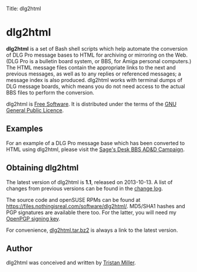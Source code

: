 Title: dlg2html

# dlg2html

**dlg2html** is a set of Bash shell scripts which help automate the
conversion of DLG Pro message bases to HTML for archiving or mirroring
on the Web. (DLG Pro is a bulletin board system, or BBS, for Amiga
personal computers.) The HTML message files contain the appropriate
links to the next and previous messages, as well as to any replies or
referenced messages; a message index is also produced. dlg2html works
with terminal dumps of DLG message boards, which means you do not need
access to the actual BBS files to perform the conversion.

dlg2html is [Free Software](https://www.gnu.org/philosophy/free-sw.html).
It is distributed under the terms of the [GNU General Public
Licence](https://www.gnu.org/copyleft/gpl.html).

Examples
--------

For an example of a DLG Pro message base which has been converted to
HTML using dlg2html, please visit the [Sage's Desk BBS AD&D
Campaign](https://logological.org/sagesdesk/).

Obtaining dlg2html
------------------

The latest version of dlg2html is **1.1**, released on 2013-10-13. A
list of changes from previous versions can be found in the [change
log](https://files.nothingisreal.com/software/dlg2html/NEWS).

The source code and openSUSE RPMs can be found at
[<https://files.nothingisreal.com/software/dlg2html/>](https://files.nothingisreal.com/software/dlg2html/).
MD5/SHA1 hashes and PGP signatures are available there too. For the
latter, you will need my [OpenPGP signing
key](/BF8A2EE4.txt).

For convenience,
[dlg2html.tar.bz2](https://files.nothingisreal.com/software/dlg2html/dlg2html.tar.bz2)
is always a link to the latest version.

Author
------

dlg2html was conceived and written by [Tristan
Miller](/).
